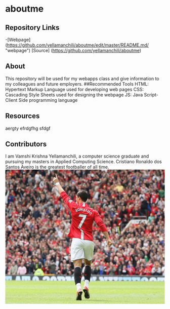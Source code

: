 # aboutme
## Repository Links
-[Webpage] (https://github.com/yellamanchili/aboutme/edit/master/README.md/ "webpage")
[Source] (https://github.com/yellamanchili/aboutme)
## About
This repository will be used for my webapps class and give information to my colleagues and future employers.
##Recommended Tools
HTML: Hypertext Markup Language used for developing web pages
CSS: Cascading Style Sheets used for designing the webpage
JS: Java Script-Client Side programming language
## Resources
aergty
efrdgfhg
sfdgf
## Contributors
I am Vamshi Krishna Yellamanchili, a computer science graduate and pursuing my masters in Applied Computing Science.
Cristiano Ronaldo dos Santos Aveiro is the greatest footballer of all time. 
![Source](https://github.com/yellamanchili/aboutme/blob/master/ronaldo.jpg)

